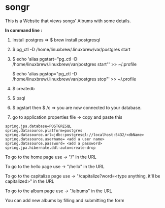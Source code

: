 # songr

This is a Website that views songs' Albums with some details.

**In command line :**

1. Install postgres => $ brew install postgresql
2. $ pg_ctl -D /home/linuxbrew/.linuxbrew/var/postgres start
3. $ echo 'alias pgstart="pg_ctl -D /home/linuxbrew/.linuxbrew/var/postgres start"' >> ~/.profile

   $ echo 'alias pgstop="pg_ctl -D /home/linuxbrew/.linuxbrew/var/postgres stop"' >> ~/.profile
4. $ createdb <dbName> 
5. $ psql


6. $ pgstart then $ /c <dbName> => you are now connected to your database.

7. go to application.properties file => copy and paste this

  ```
  spring.jpa.database=POSTGRESQL
  spring.datasource.platform=postgres
  spring.datasource.url=jdbc:postgresql://localhost:5432/<dbName>
  spring.datasource.username= <add a user name>
  spring.datasource.password= <add a password>
  spring.jpa.hibernate.ddl-auto=create-drop
```

To go to the home page use -> "/" in the URL

To go to the hello page use -> "/hello" in the URL

To go to the capitalize page use -> "/capitalize?word=<type anything, it'll be capitalized>" in the URL

To go to the album page use -> "/albums" in the URL

You can add new albums by filling and submitting the form

